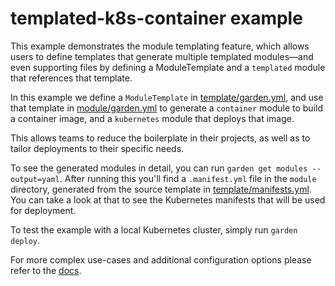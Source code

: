 # templated-k8s-container example

This example demonstrates the module templating feature, which allows users to define templates that generate multiple templated modules—and even supporting files by defining a ModuleTemplate and a `templated` module that references that template.

In this example we define a `ModuleTemplate` in [template/garden.yml](template/garden.yml), and use that template in [module/garden.yml](module/garden.yml) to generate a `container` module to build a container image, and a `kubernetes` module that deploys that image.

This allows teams to reduce the boilerplate in their projects, as well as to tailor deployments to their specific needs.

To see the generated modules in detail, you can run `garden get modules --output=yaml`. After running this you'll find a `.manifest.yml` file in the `module` directory, generated from the source template in [template/manifests.yml](template/manifests.yml). You can take a look at that to see the Kubernetes manifests that will be used for deployment.

To test the example with a local Kubernetes cluster, simply run `garden deploy`.

For more complex use-cases and additional configuration options please refer to the [docs](https://docs.garden.io/v/acorn-0.12/using-garden/module-templates).
